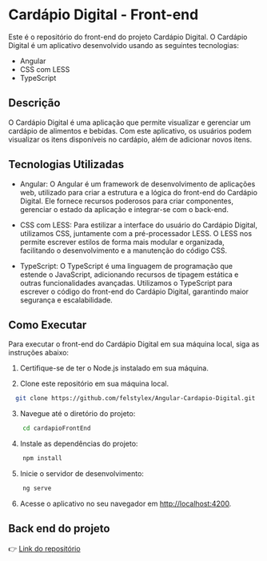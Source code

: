 # Cardápio Digital - Front-end

Este é o repositório do front-end do projeto Cardápio Digital. O Cardápio Digital é um aplicativo desenvolvido usando as seguintes tecnologias:

- Angular
- CSS com LESS
- TypeScript

## Descrição

O Cardápio Digital é uma aplicação que permite visualizar e gerenciar um cardápio de alimentos e bebidas. Com este aplicativo, os usuários podem visualizar os itens disponíveis no cardápio, além de adicionar novos itens.

## Tecnologias Utilizadas

- Angular: O Angular é um framework de desenvolvimento de aplicações web, utilizado para criar a estrutura e a lógica do front-end do Cardápio Digital. Ele fornece recursos poderosos para criar componentes, gerenciar o estado da aplicação e integrar-se com o back-end.

- CSS com LESS: Para estilizar a interface do usuário do Cardápio Digital, utilizamos CSS, juntamente com a pré-processador LESS. O LESS nos permite escrever estilos de forma mais modular e organizada, facilitando o desenvolvimento e a manutenção do código CSS.

- TypeScript: O TypeScript é uma linguagem de programação que estende o JavaScript, adicionando recursos de tipagem estática e outras funcionalidades avançadas. Utilizamos o TypeScript para escrever o código do front-end do Cardápio Digital, garantindo maior segurança e escalabilidade.

## Como Executar

Para executar o front-end do Cardápio Digital em sua máquina local, siga as instruções abaixo:

1. Certifique-se de ter o Node.js instalado em sua máquina.

2. Clone este repositório em sua máquina local.
  ```bash
    git clone https://github.com/felstylex/Angular-Cardapio-Digital.git
  ```
3. Navegue até o diretório do projeto:
```bash
    cd cardapioFrontEnd
  ```
4. Instale as dependências do projeto:
```bash
    npm install
  ```
5. Inicie o servidor de desenvolvimento:
```bash
    ng serve
  ```
6. Acesse o aplicativo no seu navegador em [http://localhost:4200](http://localhost:4200).

## Back end do projeto

👉 [Link do repositório](https://github.com/felstylex/Java-Spring-Boot-Cardapio-Digital)
